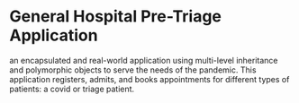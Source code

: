 # General Hospital Pre-Triage Application
 an encapsulated and real-world application using multi-level inheritance and polymorphic objects to serve the needs of the pandemic. This application registers, admits, and books appointments for different types of patients: a covid or triage patient.
